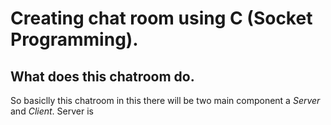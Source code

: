 # Creating chat room using C (Socket Programming).
## What does this chatroom do.
So basiclly this chatroom in this there will be two main component a *Server* and *Client*.
Server is 
 

